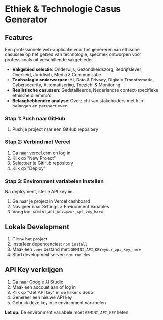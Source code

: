 # Ethiek & Technologie Casus Generator

## Features
Een professionele web-applicatie voor het genereren van ethische casussen op het gebied van technologie, specifiek ontworpen voor professionals uit verschillende vakgebieden.
- **Vakgebied selectie**: Onderwijs, Gezondheidszorg, Bedrijfsleven, Overheid, Juridisch, Media & Communicatie
- **Technologie onderwerpen**: AI, Data & Privacy, Digitale Transformatie, Cybersecurity, Automatisering, Toezicht & Monitoring
- **Realistische casussen**: Gedetailleerde, Nederlandse context-specifieke ethische dilemma's
- **Belanghebbenden analyse**: Overzicht van stakeholders met hun belangen en perspectieven
### Stap 1: Push naar GitHub
1. Push je project naar een GitHub repository

### Stap 2: Verbind met Vercel
1. Ga naar [vercel.com](https://vercel.com) en log in
2. Klik op "New Project"
3. Selecteer je GitHub repository
4. Klik op "Deploy"

### Stap 3: Environment variabelen instellen
Na deployment, stel je API key in:
1. Ga naar je project in Vercel dashboard
2. Navigeer naar Settings > Environment Variables
3. Voeg toe: `GEMINI_API_KEY=your_api_key_here`

## Lokale Development
1. Clone het project
2. Installeer dependencies: `npm install`
3. Maak een `.env` bestand met: `GEMINI_API_KEY=your_api_key_here`
4. Start development server: `npm run dev`

## API Key verkrijgen
1. Ga naar [Google AI Studio](https://aistudio.google.com/)
2. Maak een account aan of log in
3. Klik op "Get API key" in de linker sidebar
4. Genereer een nieuwe API key
5. Gebruik deze key in je environment variabelen

**Let op:** De environment variabele moet `GEMINI_API_KEY` heten.